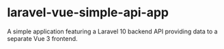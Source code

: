 # laravel-vue-simple-api-app
A simple application featuring a Laravel 10 backend API providing data to a separate Vue 3 frontend.
